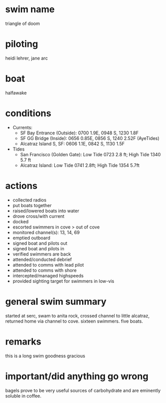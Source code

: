 # swim name

triangle of doom

# piloting

heidi lehrer, jane arc

# boat

halfawake

# conditions

- Currents:
  - SF Bay Entrance (Outside): 0700 1.9E, 0948 S, 1230 1.8F
  - SF GG Bridge (Inside): 0656 0.85E, 0856 S, 1240 2.52F (AyeTides)
  - Alcatraz Island S, SF: 0606 1.1E, 0842 S, 1130 1.5F
- Tides
  - San Francisco (Golden Gate): Low Tide 0723 2.8 ft; High Tide 1340 5.7 ft
  - Alcatraz Island: Low Tide 0741 2.8ft; High Tide 1354 5.7ft

# actions

- collected radios
- put boats together
- raised/lowered boats into water
- drove cross/with current
- docked
- escorted swimmers in cove > out of cove
- monitored channel(s): 13, 14, 69
- emptied outboard
- signed boat and pilots out
- signed boat and pilots in
- verified swimmers are back
- attended/conducted debrief
- attended to comms with lead pilot
- attended to comms with shore
- intercepted/managed highspeeds
- provided sighting target for swimmers in low-vis

# general swim summary

started at serc, swam to anita rock, crossed channel to little alcatraz, returned home via channel to cove. sixteen swimmers. five boats.

# remarks

this is a long swim goodness gracious

# important/did anything go wrong

bagels prove to be very useful sources of carbohydrate and are eminently soluble in coffee.
